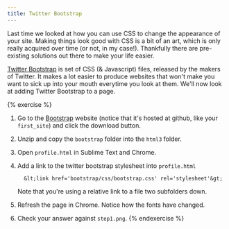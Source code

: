 ```yaml
---
title: Twitter Bootstrap
---
```


Last time we looked at how you can use CSS to change the appearance of your site. Making things look good with CSS is a bit of an art, which is only really acquired over time (or not, in my case!). Thankfully there are pre-existing solutions out there to make your life easier.

[Twitter Bootstrap](http://twitter.github.com/bootstrap/) is set of CSS (& Javascript) files, released by the makers of Twitter. It makes a lot easier to produce websites that won't make you want to sick up into your mouth everytime you look at them. We'll now look at adding Twitter Bootstrap to a page.

{% exercise %}
1. Go to the [Bootstrap](http://twitter.github.io/bootstrap) website (notice that it's hosted at github, like your `first_site`) and click the download button.
2. Unzip and copy the `bootstrap` folder into the `html3` folder.
3. Open `profile.html` in Sublime Text and Chrome.
4. Add a link to the twitter bootstrap stylesheet into `profile.html`

         &lt;link href='bootstrap/css/bootstrap.css' rel='stylesheet'&gt;
         

    Note that you're using a relative link to a file two subfolders down.
5. Refresh the page in Chrome. Notice how the fonts have changed.
6. Check your answer against `step1.png`.
{% endexercise %}